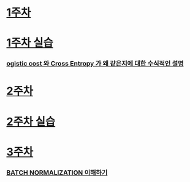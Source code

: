 # [1주차](https://colab.research.google.com/github/songmoo/DataAnalysis/blob/master/Deep%20learning/모두의%20딥러닝.ipynb)
# [1주차 실습](https://colab.research.google.com/github/songmoo/DataAnalysis/blob/master/Deep%20learning/모두의딥러닝_실습1.ipynb)
### [ogistic cost 와 Cross Entropy 가 왜 같은지에 대한 수식적인 설명](http://mazdah.tistory.com/791)

# [2주차](https://colab.research.google.com/github/songmoo/DataAnalysis/blob/master/Deep%20learning/모두의%20딥러닝2.ipynb)
# [2주차 실습](https://colab.research.google.com/github/songmoo/DataAnalysis/blob/master/Deep%20learning/모두의딥러닝2_실습2.ipynb)

# [3주차](https://colab.research.google.com/github/songmoo/DataAnalysis/blob/master/Deep%20learning/모두의%20딥러닝3.ipynb)
### [BATCH NORMALIZATION 이해하기](https://de-novo.org/2018/05/28/batch-normalization-%EC%9D%B4%ED%95%B4%ED%95%98%EA%B8%B0/)
### [](http://gomguard.tistory.com/184)
